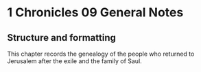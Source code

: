 # 1 Chronicles 09 General Notes
## Structure and formatting

This chapter records the genealogy of the people who returned to Jerusalem after the exile and the family of Saul.